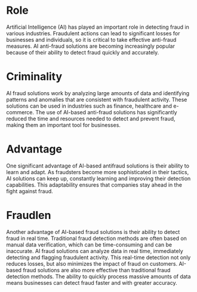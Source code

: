 # Role
Artificial Intelligence (AI) has played an important role in detecting fraud in various industries. Fraudulent actions can lead to significant losses for businesses and individuals, so it is critical to take effective anti-fraud measures. AI anti-fraud solutions are becoming increasingly popular because of their ability to detect fraud quickly and accurately.

# Criminality 
AI fraud solutions work by analyzing large amounts of data and identifying patterns and anomalies that are consistent with fraudulent activity. These solutions can be used in industries such as finance, healthcare and e-commerce. The use of AI-based anti-fraud solutions has significantly reduced the time and resources needed to detect and prevent fraud, making them an important tool for businesses.

# Advantage
One significant advantage of AI-based antifraud solutions is their ability to learn and adapt. As fraudsters become more sophisticated in their tactics, AI solutions can keep up, constantly learning and improving their detection capabilities. This adaptability ensures that companies stay ahead in the fight against fraud.

# Fraudlen
Another advantage of AI-based fraud solutions is their ability to detect fraud in real time. Traditional fraud detection methods are often based on manual data verification, which can be time-consuming and can be inaccurate. AI fraud solutions can analyze data in real time, immediately detecting and flagging fraudulent activity. This real-time detection not only reduces losses, but also minimizes the impact of fraud on customers. AI-based fraud solutions are also more effective than traditional fraud detection methods. The ability to quickly process massive amounts of data means businesses can detect fraud faster and with greater accuracy.

